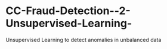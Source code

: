 # CC-Fraud-Detection--2-Unsupervised-Learning-
Unsupervised Learning to detect anomalies in unbalanced data
